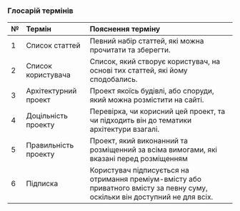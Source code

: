 ### Глосарій термінів

|№ | Термін  |Пояснення терміну| 
|:- |:-      |:-               |
| 1 | Список статтей | Певний набір статтей, які можна прочитати та зберегти.|
| 2 | Список користувача | Список, який створує користувач, на основі тих статтей, які йому сподобались.| 
| 3 | Архітектурний проект | Проект якоїсь будівлі, або споруди, який можна розмістити на сайті.|
| 4 | Доцільність проекту | Перевірка, чи корисний цей проект, та чи підходить він до тематики архітектури взагалі.|
| 5 |  Правильність проекту| Проект, який виконанний та розміщенний за всіма вимогами, які вказані перед розміщенням|
| 6 |  Підписка |  Користувач підписується на отримання преміум-вмісту або приватного вмісту за певну суму, оскільки він доступний не для всіх.|
